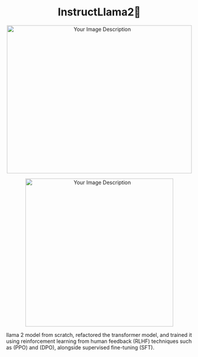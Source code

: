 <h1 align="center">InstructLlama2🦙</h1>


<p align="center">
  <img src="https://github.com/Esmail-ibraheem/InstructLlama/blob/main/cyberllama.jpg" alt="Your Image Description" width="500" height=400">
</p>

<p align="center">
  <img src="https://github.com/Esmail-ibraheem/FeedbackTransformer/blob/main/llama2.jpg" alt="Your Image Description" width="400" height=400">
</p>

llama 2 model from scratch, refactored the transformer model, and trained it using reinforcement learning from human feedback (RLHF) techniques such as (PPO) and (DPO), alongside supervised fine-tuning (SFT).

